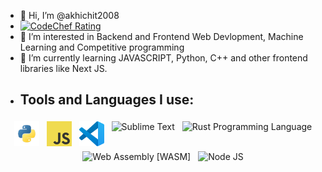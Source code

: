 - 👋 Hi, I’m @akhichit2008
- [![CodeChef Rating](https://img.shields.io/badge/dynamic/json?label=CodeChef&query=%24.stars&url=https://competitive-coding-api.herokuapp.com/api/codechef/advaithm582&logo=codechef&logoColor=f5f5dc&labelColor=7b5e47&style=for-the-badge&cacheSeconds=86400)](https://www.codechef.com/users/akhicode800725)
- 👀 I’m interested in Backend and Frontend Web Devlopment, Machine Learning and Competitive programming
- 📘 I’m currently learning JAVASCRIPT, Python, C++ and other frontend libraries like Next JS.
- ## Tools and Languages I use:
<p align="center">
<img src="https://raw.githubusercontent.com/github/explore/80688e429a7d4ef2fca1e82350fe8e3517d3494d/topics/python/python.png" alt="Python" height="40" style="vertical-align:top; margin:4px">
<img src="https://raw.githubusercontent.com/github/explore/80688e429a7d4ef2fca1e82350fe8e3517d3494d/topics/javascript/javascript.png" alt="Javascript" height="40" style="vertical-align:top; margin:4px">
<img src="https://raw.githubusercontent.com/github/explore/80688e429a7d4ef2fca1e82350fe8e3517d3494d/topics/visual-studio-code/visual-studio-code.png" alt="VS Code" height="40" style="vertical-align:top; margin:4px">
 <img src="https://img.shields.io/badge/sublime_text-%23575757.svg?&style=for-the-badge&logo=sublime-text&logoColor=important" alt="Sublime Text" height="40" style="vertical-align:top; margin:4px">
<img src="https://img.shields.io/badge/Rust-black?style=for-the-badge&logo=rust&logoColor=#E57324" alt="Rust Programming Language" height="40" style="vertical-align:top; margin:4px">
 <img src="https://img.shields.io/badge/WebAssembly-654FF0?style=for-the-badge&logo=WebAssembly&logoColor=white" alt="Web Assembly [WASM]" height="40" style="vertical-align:top; margin:4px">
  <img src="https://img.shields.io/badge/Node.js-339933?style=for-the-badge&logo=nodedotjs&logoColor=white" alt="Node JS" height="40" style="vertical-align:top; margin:4px">
</p>

<!---
akhichit2008/akhichit2008 is a ✨ special ✨ repository because its `README.md` (this file) appears on your GitHub profile.
You can click the Preview link to take a look at your changes.
--->
